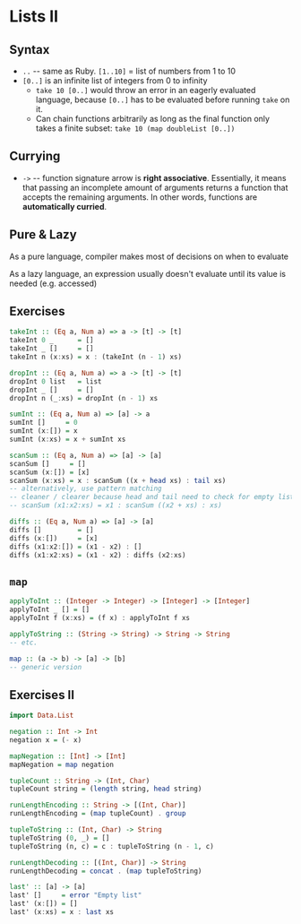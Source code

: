 # Lists II

## Syntax

* `..` -- same as Ruby. `[1..10]` = list of numbers from 1 to 10
* `[0..]` is an infinite list of integers from 0 to infinity
  * `take 10 [0..]` would throw an error in an eagerly evaluated language, because `[0..]` has to be evaluated before running `take` on it.
  * Can chain functions arbitrarily as long as the final function only takes a finite subset: `take 10 (map doubleList [0..])`

## Currying

* `->` -- function signature arrow is **right associative**. Essentially, it means that passing an incomplete amount of arguments returns a function that accepts the remaining arguments. In other words, functions are **automatically curried**.

## Pure & Lazy

As a pure language, compiler makes most of decisions on when to evaluate

As a lazy language, an expression usually doesn't evaluate until its value is needed (e.g. accessed)

## Exercises

```haskell
takeInt :: (Eq a, Num a) => a -> [t] -> [t]
takeInt 0 _      = []
takeInt _ []     = []
takeInt n (x:xs) = x : (takeInt (n - 1) xs)

dropInt :: (Eq a, Num a) => a -> [t] -> [t]
dropInt 0 list   = list
dropInt _ []     = []
dropInt n (_:xs) = dropInt (n - 1) xs

sumInt :: (Eq a, Num a) => [a] -> a
sumInt []     = 0
sumInt (x:[]) = x
sumInt (x:xs) = x + sumInt xs

scanSum :: (Eq a, Num a) => [a] -> [a]
scanSum []     = []
scanSum (x:[]) = [x]
scanSum (x:xs) = x : scanSum ((x + head xs) : tail xs)
-- alternatively, use pattern matching
-- cleaner / clearer because head and tail need to check for empty list
-- scanSum (x1:x2:xs) = x1 : scanSum ((x2 + xs) : xs)

diffs :: (Eq a, Num a) => [a] -> [a]
diffs []         = []
diffs (x:[])     = [x]
diffs (x1:x2:[]) = (x1 - x2) : []
diffs (x1:x2:xs) = (x1 - x2) : diffs (x2:xs)
```

## `map`

```haskell
applyToInt :: (Integer -> Integer) -> [Integer] -> [Integer]
applyToInt _ [] = []
applyToInt f (x:xs) = (f x) : applyToInt f xs

applyToString :: (String -> String) -> String -> String
-- etc.

map :: (a -> b) -> [a] -> [b]
-- generic version
```

## Exercises II

```haskell
import Data.List

negation :: Int -> Int
negation x = (- x)

mapNegation :: [Int] -> [Int]
mapNegation = map negation

tupleCount :: String -> (Int, Char)
tupleCount string = (length string, head string)

runLengthEncoding :: String -> [(Int, Char)]
runLengthEncoding = (map tupleCount) . group

tupleToString :: (Int, Char) -> String
tupleToString (0, _) = []
tupleToString (n, c) = c : tupleToString (n - 1, c)

runLengthDecoding :: [(Int, Char)] -> String
runLengthDecoding = concat . (map tupleToString)

last' :: [a] -> [a]
last' []     = error "Empty list"
last' (x:[]) = []
last' (x:xs) = x : last xs
```